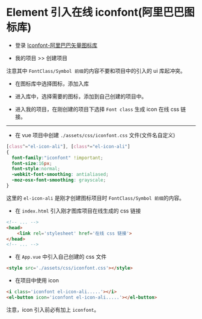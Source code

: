 # Element 引入在线 iconfont(阿里巴巴图标库)

* 登录 [Iconfont-阿里巴巴矢量图标库](https://www.iconfont.cn/home/index?spm=a313x.7781069.1998910419.2)

* 我的项目 >> 创建项目

注意其中 `FontClass/Symbol 前缀`的内容不要和项目中的引入的 ui 库起冲突。

* 在图标库中选择图标，添加入库

* 进入库中，选择需要的图标，添加到自己创建的项目中。

* 进入我的项目，在刚创建的项目下选择 `Font class` 生成 icon 在线 css 链接。

---
* 在 vue 项目中创建 `./assets/css/iconfont.css` 文件(文件名自定义)

```css
[class^="el-icon-ali"], [class*="el-icon-ali"]
{
  font-family:"iconfont" !important;
  font-size:16px;
  font-style:normal;
  -webkit-font-smoothing: antialiased;
  -moz-osx-font-smoothing: grayscale;
}
```
这里的 `el-icon-ali` 是刚才创建图标项目时 `FontClass/Symbol 前缀`的内容。

* 在 `index.html` 引入刚才图库项目在线生成的 css 链接

```html
<!-- ... -->
<head>
    <link rel='stylesheet' href='在线 css 链接'>
</head>
<!-- ... -->
```
* 在 `App.vue` 中引入自己创建的 css 文件

```html
<style src='./assets/css/iconfont.css'></style>
```

* 在项目中使用 icon

```html
<i class='iconfont el-icon-ali.....'></i>
<el-button icon='iconfont el-icon-ali.....'></el-button>
```

注意，icon 引入前必有加上 `iconfont`。

